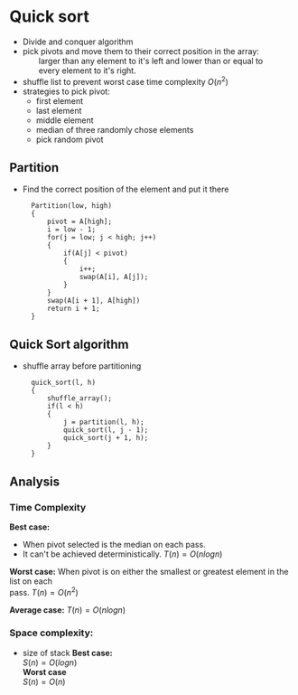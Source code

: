 # Quick sort

* Divide and conquer algorithm
* pick pivots and move them to their correct position in the array:  
    &emsp;&emsp;larger than any element to it's left and lower than or equal to  
    &emsp;&emsp;every element to it's right.
* shuffle list to prevent worst case time complexity $O(n^2)$
* strategies to pick pivot:
    * first element
    * last element 
    * middle element
    * median of three randomly chose elements
    * pick random pivot

## Partition
* Find the correct position of the element and put it there

        Partition(low, high)
        {
            pivot = A[high];
            i = low - 1;
            for(j = low; j < high; j++)
            {
                if(A[j] < pivot)
                {
                    i++;
                    swap(A[i], A[j]);
                }
            }
            swap(A[i + 1], A[high])
            return i + 1;
        }

## Quick Sort algorithm
* shuffle array before partitioning

        quick_sort(l, h)
        {
            shuffle_array();
            if(l < h)
            {
                j = partition(l, h);
                quick_sort(l, j - 1);
                quick_sort(j + 1, h);
            }
        }

## Analysis
### Time Complexity
**Best case:**  
* When pivot selected is the median on each pass.
* It can't be achieved deterministically.
$T(n) = O(nlogn)$

**Worst case:**
When pivot is on either the smallest or greatest element in the list on each  
pass.
$T(n) = O(n^2)$

**Average case:**
$T(n) = O(nlogn)$

### Space complexity:
* size of stack
**Best case:**  
$S(n) = O(logn)$  
**Worst case**  
$S(n) = O(n)$